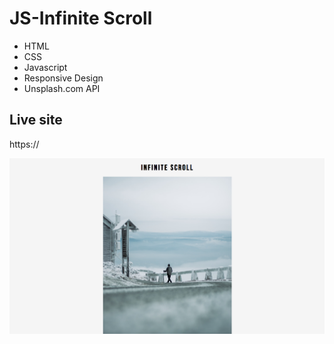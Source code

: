 # JS-Infinite Scroll

* HTML
* CSS
* Javascript
* Responsive Design
* Unsplash.com API


## Live site
https://

[![Screenshot](screenshot.png)](https://)